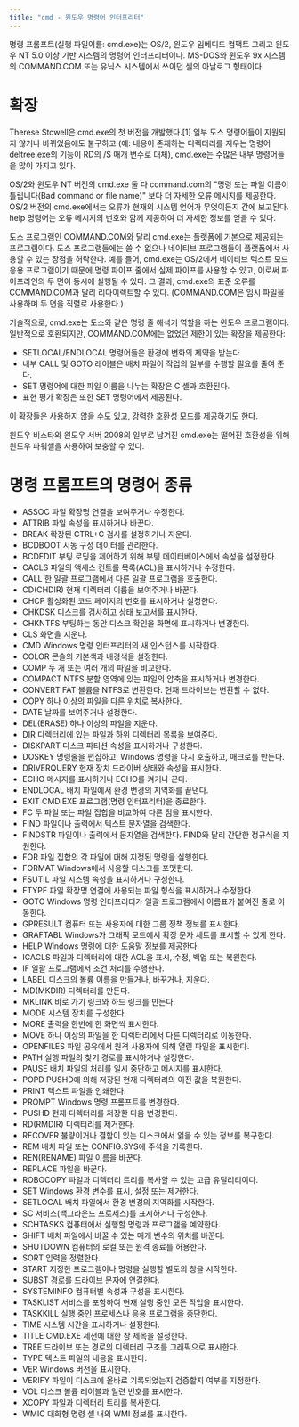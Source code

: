```yaml
---
title: "cmd - 윈도우 명령어 인터프리터"
---
```


명령 프롬프트(실행 파일이름: cmd.exe)는 OS/2, 윈도우 임베디드 컴팩트 그리고 윈도우 NT 5.0 이상 기반 시스템의 명령어 인터프리터이다. MS-DOS와 윈도우 9x 시스템의 COMMAND.COM 또는 유닉스 시스템에서 쓰이던 셸의 아날로그 형태이다.

# 확장
Therese Stowell은 cmd.exe의 첫 버전을 개발했다.[1] 일부 도스 명령어들이 지원되지 않거나 바뀌었음에도 불구하고 (예: 내용이 존재하는 디렉터리를 지우는 명령어 deltree.exe의 기능이 RD의 /S 매개 변수로 대체), cmd.exe는 수많은 내부 명령어들을 많이 가지고 있다.

OS/2와 윈도우 NT 버전의 cmd.exe 둘 다 command.com의 "명령 또는 파일 이름이 틀립니다(Bad command or file name)" 보다 더 자세한 오류 메시지를 제공한다. OS/2 버전의 cmd.exe에서는 오류가 현재의 시스템 언어가 무엇이든지 간에 보고된다. help 명령어는 오류 메시지의 번호와 함께 제공하여 더 자세한 정보를 얻을 수 있다.

도스 프로그램인 COMMAND.COM와 달리 cmd.exe는 플랫폼에 기본으로 제공되는 프로그램이다. 도스 프로그램들에는 쓸 수 없으나 네이티브 프로그램들이 플랫폼에서 사용할 수 있는 장점을 허락한다. 예를 들어, cmd.exe는 OS/2에서 네이티브 텍스트 모드 응용 프로그램이기 때문에 명령 파이프 줄에서 실제 파이프를 사용할 수 있고, 이로써 파이프라인의 두 면이 동시에 실행될 수 있다. 그 결과, cmd.exe의 표준 오류를 COMMAND.COM과 달리 리다이렉트할 수 있다. (COMMAND.COM은 임시 파일을 사용하며 두 면을 직렬로 사용한다.)

기술적으로, cmd.exe는 도스와 같은 명령 줄 해석기 역할을 하는 윈도우 프로그램이다. 일반적으로 호환되지만, COMMAND.COM에는 없었던 제한이 있는 확장을 제공한다:

* SETLOCAL/ENDLOCAL 명령어들은 환경에 변화의 제약을 받는다
* 내부 CALL 및 GOTO 레이블은 배치 파일이 작업의 일부를 수행할 필요를 줄여 준다.
* SET 명령어에 대한 파일 이름을 나누는 확장은 C 셸과 호환된다.
* 표현 평가 확장은 또한 SET 명령어에서 제공된다.

이 확장들은 사용하지 않을 수도 있고, 강력한 호환성 모드를 제공하기도 한다.

윈도우 비스타와 윈도우 서버 2008의 일부로 남겨진 cmd.exe는 떨어진 호환성을 위해 윈도우 파워셸을 사용하여 보충할 수 있다. 

# 명령 프롬프트의 명령어 종류
* ASSOC 파일 확장명 연결을 보여주거나 수정한다.
* ATTRIB 파일 속성을 표시하거나 바꾼다.
* BREAK 확장된 CTRL+C 검사를 설정하거나 지운다.
* BCDBOOT 시동 구성 데이터를 관리한다.
* BCDEDIT 부팅 로딩을 제어하기 위해 부팅 데이터베이스에서 속성을 설정한다.
* CACLS 파일의 액세스 컨트롤 목록(ACL)을 표시하거나 수정한다.
* CALL 한 일괄 프로그램에서 다른 일괄 프로그램을 호출한다.
* CD(CHDIR) 현재 디렉터리 이름을 보여주거나 바꾼다.
* CHCP 활성화된 코드 페이지의 번호를 표시하거나 설정한다.
* CHKDSK 디스크를 검사하고 상태 보고서를 표시한다.
* CHKNTFS 부팅하는 동안 디스크 확인을 화면에 표시하거나 변경한다.
* CLS 화면을 지운다.
* CMD Windows 명령 인터프리터의 새 인스턴스를 시작한다.
* COLOR 콘솔의 기본색과 배경색을 설정한다.
* COMP 두 개 또는 여러 개의 파일을 비교한다.
* COMPACT NTFS 분할 영역에 있는 파일의 압축을 표시하거나 변경한다.
* CONVERT FAT 볼륨을 NTFS로 변환한다. 현재 드라이브는 변환할 수 없다.
* COPY 하나 이상의 파일을 다른 위치로 복사한다.
* DATE 날짜를 보여주거나 설정한다.
* DEL(ERASE) 하나 이상의 파일을 지운다.
* DIR 디렉터리에 있는 파일과 하위 디렉터리 목록을 보여준다.
* DISKPART 디스크 파티션 속성을 표시하거나 구성한다.
* DOSKEY 명령줄을 편집하고, Windows 명령을 다시 호출하고, 매크로를 만든다.
* DRIVERQUERY 현재 장치 드라이버 상태와 속성을 표시한다.
* ECHO 메시지를 표시하거나 ECHO를 켜거나 끈다.
* ENDLOCAL 배치 파일에서 환경 변경의 지역화를 끝낸다.
* EXIT CMD.EXE 프로그램(명령 인터프리터)을 종료한다.
* FC 두 파일 또는 파일 집합을 비교하여 다른 점을 표시한다.
* FIND 파일이나 출력에서 텍스트 문자열을 검색한다.
* FINDSTR 파일이나 출력에서 문자열을 검색한다. FIND와 달리 간단한 정규식을 지원한다.
* FOR 파일 집합의 각 파일에 대해 지정된 명령을 실행한다.
* FORMAT Windows에서 사용할 디스크를 포맷한다.
* FSUTIL 파일 시스템 속성을 표시하거나 구성한다.
* FTYPE 파일 확장명 연결에 사용되는 파일 형식을 표시하거나 수정한다.
* GOTO Windows 명령 인터프리터가 일괄 프로그램에서 이름표가 붙여진 줄로 이동한다.
* GPRESULT 컴퓨터 또는 사용자에 대한 그룹 정책 정보를 표시한다.
* GRAFTABL Windows가 그래픽 모드에서 확장 문자 세트를 표시할 수 있게 한다.
* HELP Windows 명령에 대한 도움말 정보를 제공한다.
* ICACLS 파일과 디렉터리에 대한 ACL을 표시, 수정, 백업 또는 복원한다.
* IF 일괄 프로그램에서 조건 처리를 수행한다.
* LABEL 디스크의 볼륨 이름을 만들거나, 바꾸거나, 지운다.
* MD(MKDIR) 디렉터리를 만든다.
* MKLINK 바로 가기 링크와 하드 링크를 만든다.
* MODE 시스템 장치를 구성한다.
* MORE 출력을 한번에 한 화면씩 표시한다.
* MOVE 하나 이상의 파일을 한 디렉터리에서 다른 디렉터리로 이동한다.
* OPENFILES 파일 공유에서 원격 사용자에 의해 열린 파일을 표시한다.
* PATH 실행 파일의 찾기 경로를 표시하거나 설정한다.
* PAUSE 배치 파일의 처리를 일시 중단하고 메시지를 표시한다.
* POPD PUSHD에 의해 저장된 현재 디렉터리의 이전 값을 복원한다.
* PRINT 텍스트 파일을 인쇄한다.
* PROMPT Windows 명령 프롬프트를 변경한다.
* PUSHD 현재 디렉터리를 저장한 다음 변경한다.
* RD(RMDIR) 디렉터리를 제거한다.
* RECOVER 불량이거나 결함이 있는 디스크에서 읽을 수 있는 정보를 복구한다.
* REM 배치 파일 또는 CONFIG.SYS에 주석을 기록한다.
* REN(RENAME) 파일 이름을 바꾼다.
* REPLACE 파일을 바꾼다.
* ROBOCOPY 파일과 디렉터리 트리를 복사할 수 있는 고급 유틸리티이다.
* SET Windows 환경 변수를 표시, 설정 또는 제거한다.
* SETLOCAL 배치 파일에서 환경 변경의 지역화를 시작한다.
* SC 서비스(백그라운드 프로세스)를 표시하거나 구성한다.
* SCHTASKS 컴퓨터에서 실행할 명령과 프로그램을 예약한다.
* SHIFT 배치 파일에서 바꿀 수 있는 매개 변수의 위치를 바꾼다.
* SHUTDOWN 컴퓨터의 로컬 또는 원격 종료를 허용한다.
* SORT 입력을 정렬한다.
* START 지정한 프로그램이나 명령을 실행할 별도의 창을 시작한다.
* SUBST 경로를 드라이브 문자에 연결한다.
* SYSTEMINFO 컴퓨터별 속성과 구성을 표시한다.
* TASKLIST 서비스를 포함하여 현재 실행 중인 모든 작업을 표시한다.
* TASKKILL 실행 중인 프로세스나 응용 프로그램을 중단한다.
* TIME 시스템 시간을 표시하거나 설정한다.
* TITLE CMD.EXE 세션에 대한 창 제목을 설정한다.
* TREE 드라이브 또는 경로의 디렉터리 구조를 그래픽으로 표시한다.
* TYPE 텍스트 파일의 내용을 표시한다.
* VER Windows 버전을 표시한다.
* VERIFY 파일이 디스크에 올바로 기록되었는지 검증할지 여부를 지정한다.
* VOL 디스크 볼륨 레이블과 일련 번호를 표시한다.
* XCOPY 파일과 디렉터리 트리를 복사한다.
* WMIC 대화형 명령 셸 내의 WMI 정보를 표시한다.